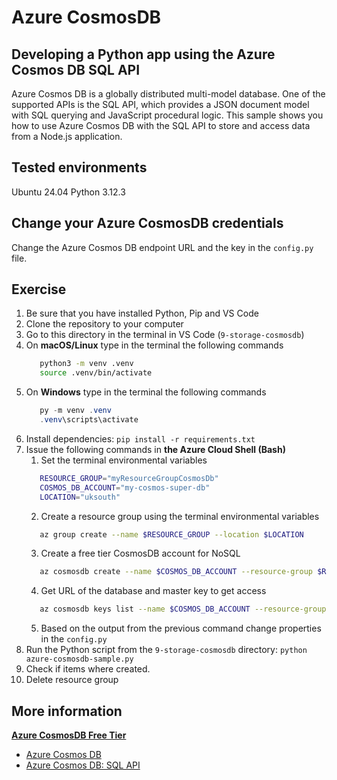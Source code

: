 # Azure CosmosDB

## Developing a Python app using the Azure Cosmos DB SQL API
Azure Cosmos DB is a globally distributed multi-model database. One of the supported APIs is the SQL API, which provides a JSON document model with SQL querying and JavaScript procedural logic. This sample shows you how to use Azure Cosmos DB with the SQL API to store and access data from a Node.js application.

## Tested environments
Ubuntu 24.04
Python 3.12.3

## Change your Azure CosmosDB credentials
Change the Azure Cosmos DB endpoint URL and the key in the `config.py` file.

## Exercise
1. Be sure that you have installed Python, Pip and VS Code
2. Clone the repository to your computer
3. Go to this directory in the terminal in VS Code (`9-storage-cosmosdb`)
4. On **macOS/Linux** type in the terminal the following commands
   ```bash
      python3 -m venv .venv
      source .venv/bin/activate
   ```
5. On **Windows** type in the terminal the following commands
   ```powershell
      py -m venv .venv
      .venv\scripts\activate
   ```
6. Install dependencies: `pip install -r requirements.txt`
7. Issue the following commands in **the Azure Cloud Shell (Bash)**
   1. Set the terminal environmental variables 
   ```bash
      RESOURCE_GROUP="myResourceGroupCosmosDb"
      COSMOS_DB_ACCOUNT="my-cosmos-super-db"
      LOCATION="uksouth"
   ```
   2. Create a resource group using the terminal environmental variables
   ```bash
      az group create --name $RESOURCE_GROUP --location $LOCATION
   ```
   3. Create a free tier CosmosDB account for NoSQL
   ```bash
      az cosmosdb create --name $COSMOS_DB_ACCOUNT --resource-group $RESOURCE_GROUP --locations regionName=$LOCATION --enable-free-tier true --default-consistency-level "Session"
   ```
   4. Get URL of the database and master key to get access
   ```bash
      az cosmosdb keys list --name $COSMOS_DB_ACCOUNT --resource-group $RESOURCE_GROUP --type connection-strings --query "connectionStrings[0].connectionString" --output tsv
   ```
   5. Based on the output from the previous command change properties in the `config.py`
8. Run the Python script from the `9-storage-cosmosdb` directory: `python azure-cosmosdb-sample.py`
9. Check if items where created.
10. Delete resource group

## More information

[**Azure CosmosDB Free Tier**](https://learn.microsoft.com/en-us/azure/cosmos-db/free-tier)
- [Azure Cosmos DB](https://docs.microsoft.com/azure/cosmos-db/introduction)
- [Azure Cosmos DB: SQL API](https://docs.microsoft.com/en-us/azure/cosmos-db/sql-api-introduction)